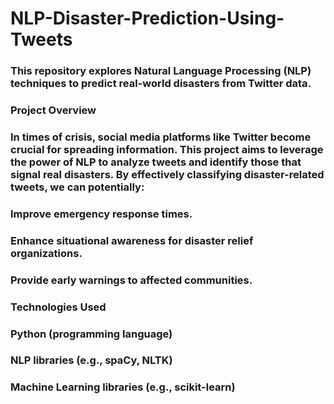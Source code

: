 # NLP-Disaster-Prediction-Using-Tweets
### This repository explores Natural Language Processing (NLP) techniques to predict real-world disasters from Twitter data.

### Project Overview
### In times of crisis, social media platforms like Twitter become crucial for spreading information. This project aims to leverage the power of NLP to analyze tweets and identify those that signal real disasters. By effectively classifying disaster-related tweets, we can potentially:

### Improve emergency response times.
### Enhance situational awareness for disaster relief organizations.
### Provide early warnings to affected communities.
### Technologies Used
### Python (programming language)
### NLP libraries (e.g., spaCy, NLTK)
### Machine Learning libraries (e.g., scikit-learn)

